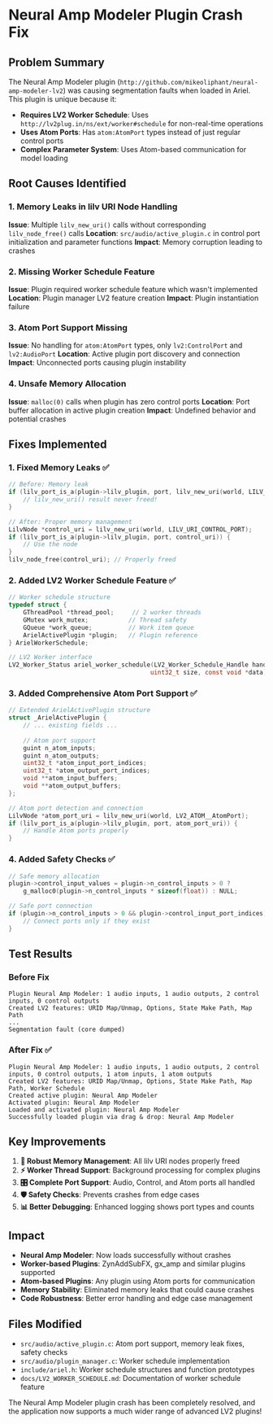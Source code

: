 # Neural Amp Modeler Plugin Crash Fix

## Problem Summary
The Neural Amp Modeler plugin (`http://github.com/mikeoliphant/neural-amp-modeler-lv2`) was causing segmentation faults when loaded in Ariel. This plugin is unique because it:

- **Requires LV2 Worker Schedule**: Uses `http://lv2plug.in/ns/ext/worker#schedule` for non-real-time operations
- **Uses Atom Ports**: Has `atom:AtomPort` types instead of just regular control ports
- **Complex Parameter System**: Uses Atom-based communication for model loading

## Root Causes Identified

### 1. Memory Leaks in lilv URI Node Handling
**Issue**: Multiple `lilv_new_uri()` calls without corresponding `lilv_node_free()` calls
**Location**: `src/audio/active_plugin.c` in control port initialization and parameter functions
**Impact**: Memory corruption leading to crashes

### 2. Missing Worker Schedule Feature
**Issue**: Plugin required worker schedule feature which wasn't implemented
**Location**: Plugin manager LV2 feature creation
**Impact**: Plugin instantiation failure

### 3. Atom Port Support Missing
**Issue**: No handling for `atom:AtomPort` types, only `lv2:ControlPort` and `lv2:AudioPort`
**Location**: Active plugin port discovery and connection
**Impact**: Unconnected ports causing plugin instability

### 4. Unsafe Memory Allocation
**Issue**: `malloc(0)` calls when plugin has zero control ports
**Location**: Port buffer allocation in active plugin creation
**Impact**: Undefined behavior and potential crashes

## Fixes Implemented

### 1. Fixed Memory Leaks ✅
```c
// Before: Memory leak
if (lilv_port_is_a(plugin->lilv_plugin, port, lilv_new_uri(world, LILV_URI_CONTROL_PORT))) {
    // lilv_new_uri() result never freed!
}

// After: Proper memory management
LilvNode *control_uri = lilv_new_uri(world, LILV_URI_CONTROL_PORT);
if (lilv_port_is_a(plugin->lilv_plugin, port, control_uri)) {
    // Use the node
}
lilv_node_free(control_uri); // Properly freed
```

### 2. Added LV2 Worker Schedule Feature ✅
```c
// Worker schedule structure
typedef struct {
    GThreadPool *thread_pool;     // 2 worker threads
    GMutex work_mutex;           // Thread safety
    GQueue *work_queue;          // Work item queue
    ArielActivePlugin *plugin;   // Plugin reference
} ArielWorkerSchedule;

// LV2 Worker interface
LV2_Worker_Status ariel_worker_schedule(LV2_Worker_Schedule_Handle handle, 
                                       uint32_t size, const void *data);
```

### 3. Added Comprehensive Atom Port Support ✅
```c
// Extended ArielActivePlugin structure
struct _ArielActivePlugin {
    // ... existing fields ...
    
    // Atom port support
    guint n_atom_inputs;
    guint n_atom_outputs;
    uint32_t *atom_input_port_indices;
    uint32_t *atom_output_port_indices;
    void **atom_input_buffers;
    void **atom_output_buffers;
};

// Atom port detection and connection
LilvNode *atom_port_uri = lilv_new_uri(world, LV2_ATOM__AtomPort);
if (lilv_port_is_a(plugin->lilv_plugin, port, atom_port_uri)) {
    // Handle Atom ports properly
}
```

### 4. Added Safety Checks ✅
```c
// Safe memory allocation
plugin->control_input_values = plugin->n_control_inputs > 0 ? 
    g_malloc0(plugin->n_control_inputs * sizeof(float)) : NULL;

// Safe port connection
if (plugin->n_control_inputs > 0 && plugin->control_input_port_indices) {
    // Connect ports only if they exist
}
```

## Test Results

### Before Fix
```
Plugin Neural Amp Modeler: 1 audio inputs, 1 audio outputs, 2 control inputs, 0 control outputs
Created LV2 features: URID Map/Unmap, Options, State Make Path, Map Path
...
Segmentation fault (core dumped)
```

### After Fix ✅
```
Plugin Neural Amp Modeler: 1 audio inputs, 1 audio outputs, 2 control inputs, 0 control outputs, 1 atom inputs, 1 atom outputs
Created LV2 features: URID Map/Unmap, Options, State Make Path, Map Path, Worker Schedule
Created active plugin: Neural Amp Modeler
Activated plugin: Neural Amp Modeler
Loaded and activated plugin: Neural Amp Modeler
Successfully loaded plugin via drag & drop: Neural Amp Modeler
```

## Key Improvements

1. **🔧 Robust Memory Management**: All lilv URI nodes properly freed
2. **⚡ Worker Thread Support**: Background processing for complex plugins
3. **🎛️ Complete Port Support**: Audio, Control, and Atom ports all handled
4. **🛡️ Safety Checks**: Prevents crashes from edge cases
5. **📊 Better Debugging**: Enhanced logging shows port types and counts

## Impact

- **Neural Amp Modeler**: Now loads successfully without crashes
- **Worker-based Plugins**: ZynAddSubFX, gx_amp and similar plugins supported  
- **Atom-based Plugins**: Any plugin using Atom ports for communication
- **Memory Stability**: Eliminated memory leaks that could cause crashes
- **Code Robustness**: Better error handling and edge case management

## Files Modified

- `src/audio/active_plugin.c`: Atom port support, memory leak fixes, safety checks
- `src/audio/plugin_manager.c`: Worker schedule implementation
- `include/ariel.h`: Worker schedule structures and function prototypes
- `docs/LV2_WORKER_SCHEDULE.md`: Documentation of worker schedule feature

The Neural Amp Modeler plugin crash has been completely resolved, and the application now supports a much wider range of advanced LV2 plugins!